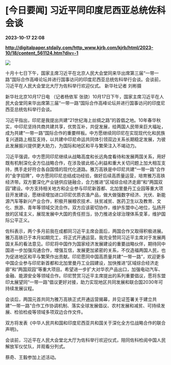 # [今日要闻] 习近平同印度尼西亚总统佐科会谈

**2023-10-17 22:08**

**http://digitalpaper.stdaily.com/http_www.kjrb.com/kjrb/html/2023-10/18/content_561124.htm?div=-1**

![](http://digitalpaper.stdaily.com/http_www.kjrb.com/kjrb/images/2023-10/18/01/3510795_lix_1697565908278_b.jpg)

十月十七日下午，国家主席习近平在北京人民大会堂同来华出席第三届“一带一路”国际合作高峰论坛并进行国事访问的印度尼西亚总统佐科举行会谈。会谈前，习近平在人民大会堂北大厅为佐科举行欢迎仪式。 新华社记者 刘彬摄

 新华社北京10月17日电 （记者杨依军 张骁）10月17日下午，国家主席习近平在人民大会堂同来华出席第三届“一带一路”国际合作高峰论坛并进行国事访问的印度尼西亚总统佐科举行会谈。

 习近平指出，印尼是我提出共建“21世纪海上丝绸之路”的首倡之地。10年春华秋实，中印尼坚持共商共建共享，优势互补，共促发展，给两国人民带来巨大福祉，成为共建“一带一路”国际合作的重要样板。中方愿继续同印尼在实现现代化和民族复兴道路上相互支持，以共建中印尼命运共同体引领双边关系长期稳定发展，为彼此发展振兴提供更大助力，为国际和地区和平与繁荣注入不竭动力。

 习近平强调，中方愿同印尼继续从战略高度和长远角度看待和发展两国关系，用好既有机制深化全方位战略合作，在涉及彼此核心利益和重大关切问题上加大相互支持，携手走好符合各自国情的现代化道路。雅万高铁是中印尼共建“一带一路”合作的“金字招牌”，中方愿同印尼总结成功经验，做好后续高质量运营，培育雅万高铁经济带。双方要深化产业链供应链融合，合力推进“区域综合经济走廊”和“两国双园”建设。中方支持相关地方和企业参与印尼新首都、北加里曼丹工业园等重大项目开发建设，愿继续增加进口印尼优质农渔产品，做大做强数字经济、光伏、新能源汽车等新兴产业合作，积极开展粮农技术、扶贫减贫、医药卫生以及教育、文化、旅游、青年等领域交流合作。双方应该密切协作，维护东盟中心地位，弘扬开放的区域主义，展现发展中大国的责任担当，协力推进全球治理体系变革，维护国际公平正义。

 佐科表示，两个多月前我在成都同习近平主席会面后，两国合作又取得积极进展。雅万高铁已于本月如期完工，将正式开通运营。我完全赞同习近平主席对于发展两国关系的看法意见。印尼将中国作为国家经济发展建设的重要战略伙伴，期待同中国进一步加强沟通合作，增强互信，发展更加紧密的关系，不仅造福两国人民，也为促进地区和平与繁荣作出贡献。印尼愿同中国高质量共建“一带一路”，欢迎更多中国企业参与印尼新首都和北加里曼丹工业园建设，加快推进“区域综合经济走廊”和“两国双园”等重大项目。希望进一步扩大对华农产品出口，加强电动汽车、金融、能源安全等领域合作。印尼赞赏习近平主席提出的系列重要倡议，愿将东盟印太展望同“一带一路”倡议更好对接，助力实现地区共同发展和联合国2030年可持续发展议程。

 会谈后，两国元首共同为雅万高铁正式开通运营揭幕，并见证签署关于建立共建“一带一路”合作工作协调机制、落实全球发展倡议、农村发展和减贫、可持续发展、检验检疫等领域多项双边合作文件。

 双方将发表《中华人民共和国和印度尼西亚共和国关于深化全方位战略合作的联合声明》。

 会谈前，习近平在人民大会堂北大厅为佐科举行欢迎仪式，陪同佐科检阅中国人民解放军仪仗队，并观看分列式。

 蔡奇、王毅参加上述活动。